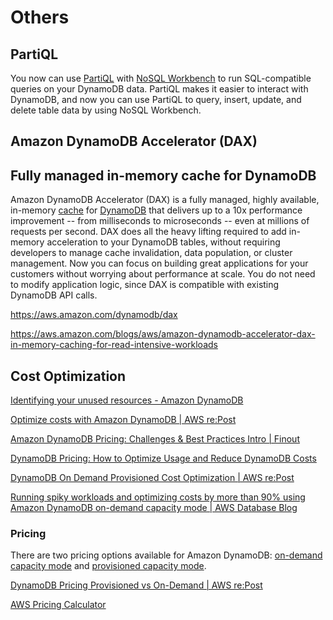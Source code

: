 # Others

## PartiQL

You now can use [PartiQL](https://aws.amazon.com/blogs/opensource/announcing-partiql-one-query-language-for-all-your-data/) with [NoSQL Workbench](https://docs.aws.amazon.com/amazondynamodb/latest/developerguide/workbench.html) to run SQL-compatible queries on your DynamoDB data. PartiQL makes it easier to interact with DynamoDB, and now you can use PartiQL to query, insert, update, and delete table data by using NoSQL Workbench.

## Amazon DynamoDB Accelerator (DAX)

## Fully managed in-memory cache for DynamoDB

Amazon DynamoDB Accelerator (DAX) is a fully managed, highly available, in-memory [cache](https://aws.amazon.com/caching/) for [DynamoDB](https://aws.amazon.com/dynamodb/) that delivers up to a 10x performance improvement -- from milliseconds to microseconds -- even at millions of requests per second. DAX does all the heavy lifting required to add in-memory acceleration to your DynamoDB tables, without requiring developers to manage cache invalidation, data population, or cluster management. Now you can focus on building great applications for your customers without worrying about performance at scale. You do not need to modify application logic, since DAX is compatible with existing DynamoDB API calls.

https://aws.amazon.com/dynamodb/dax

https://aws.amazon.com/blogs/aws/amazon-dynamodb-accelerator-dax-in-memory-caching-for-read-intensive-workloads

## Cost Optimization

[Identifying your unused resources - Amazon DynamoDB](https://docs.aws.amazon.com/amazondynamodb/latest/developerguide/CostOptimization_UnusedResources.html)

[Optimize costs with Amazon DynamoDB | AWS re:Post](https://repost.aws/knowledge-center/dynamodb-optimize-costs)

[Amazon DynamoDB Pricing: Challenges & Best Practices Intro | Finout](https://www.finout.io/blog/an-intro-to-dynamodb-pricing-challenges-and-best-practices)

[DynamoDB Pricing: How to Optimize Usage and Reduce DynamoDB Costs](https://www.finout.io/blog/how-to-optimize-usage-and-reduce-dynamodb-pricing)

[DynamoDB On Demand Provisioned Cost Optimization | AWS re:Post](https://repost.aws/questions/QUzGUZDAlpTyqRBV0Y8i3fIw/dynamodb-on-demand-provisioned-cost-optimization)

[Running spiky workloads and optimizing costs by more than 90% using Amazon DynamoDB on-demand capacity mode | AWS Database Blog](https://aws.amazon.com/blogs/database/running-spiky-workloads-and-optimizing-costs-by-more-than-90-using-amazon-dynamodb-on-demand-capacity-mode/)

### Pricing

There are two pricing options available for Amazon DynamoDB: [on-demand capacity mode](https://aws.amazon.com/dynamodb/pricing/on-demand/) and [provisioned capacity mode](https://aws.amazon.com/dynamodb/pricing/provisioned/).

[DynamoDB Pricing Provisioned vs On-Demand | AWS re:Post](https://repost.aws/questions/QUMXAJq5zxQY20qZ-VPpO5qg/dynamodb-pricing-provisioned-vs-on-demand)

[AWS Pricing Calculator](https://calculator.aws/#/estimate?id=2c649034c004a68876f4855ebd700380ec14faa6)

